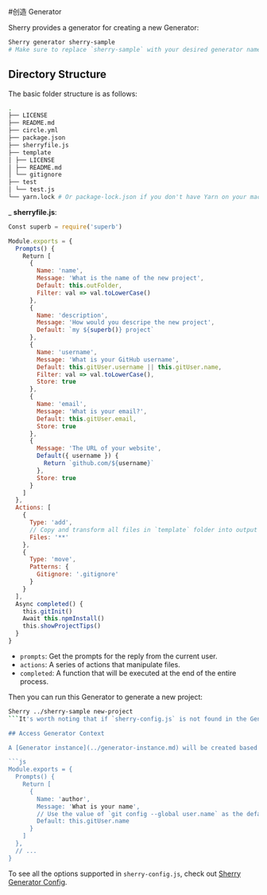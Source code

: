 #创造 Generator

Sherry provides a generator for creating a new Generator:

```bash
Sherry generator sherry-sample
# Make sure to replace `sherry-sample` with your desired generator name
```

## Directory Structure

The basic folder structure is as follows:

```bash
.
├── LICENSE
├── README.md
├── circle.yml
├── package.json
├── sherryfile.js
├── template
│ ├── LICENSE
│ ├── README.md
│ └── gitignore
├── test
│ └── test.js
└── yarn.lock # Or package-lock.json if you don't have Yarn on your machine
```

_ __sherryfile.js__:

```js
Const superb = require('superb')

Module.exports = {
  Prompts() {
    Return [
      {
        Name: 'name',
        Message: 'What is the name of the new project',
        Default: this.outFolder,
        Filter: val => val.toLowerCase()
      },
      {
        Name: 'description',
        Message: 'How would you descripe the new project',
        Default: `my ${superb()} project`
      },
      {
        Name: 'username',
        Message: 'What is your GitHub username',
        Default: this.gitUser.username || this.gitUser.name,
        Filter: val => val.toLowerCase(),
        Store: true
      },
      {
        Name: 'email',
        Message: 'What is your email?',
        Default: this.gitUser.email,
        Store: true
      },
      {
        Message: 'The URL of your website',
        Default({ username }) {
          Return `github.com/${username}`
        },
        Store: true
      }
    ]
  },
  Actions: [
    {
      Type: 'add',
      // Copy and transform all files in `template` folder into output directory
      Files: '**'
    },
    {
      Type: 'move',
      Patterns: {
        Gitignore: '.gitignore'
      }
    }
  ],
  Async completed() {
    this.gitInit()
    Await this.npmInstall()
    this.showProjectTips()
  }
}
```

- `prompts`: Get the prompts for the reply from the current user.
- `actions`: A series of actions that manipulate files.
- `completed`: A function that will be executed at the end of the entire process.

Then you can run this Generator to generate a new project:

```bash
Sherry ../sherry-sample new-project
```It's worth noting that if `sherry-config.js` is not found in the Generator, Sherry will use a [default configuration](https://github.com/sherryjs/sherry/blob/master/lib/sherryfile. Fallback.js), which simply copies all the files into the target directory.

## Access Generator Context

A [Generator instance](../generator-instance.md) will be created based on the object exported by the Generator. If you want to access this you can use `actions` and `prompts` as instances of the function, you can use `this` to access it:

```js
Module.exports = {
  Prompts() {
    Return [
      {
        Name: 'author',
        Message: 'What is your name',
        // Use the value of `git config --global user.name` as the default value
        Default: this.gitUser.name
      }
    ]
  },
  // ...
}
```

To see all the options supported in `sherry-config.js`, check out [Sherry Generator Config](../generator-config.md).
